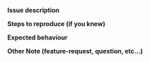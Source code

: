**Issue description**



**Steps to reproduce (if you knew)**



**Expected behaviour**



**Other Note (feature-request, question, etc...)**


